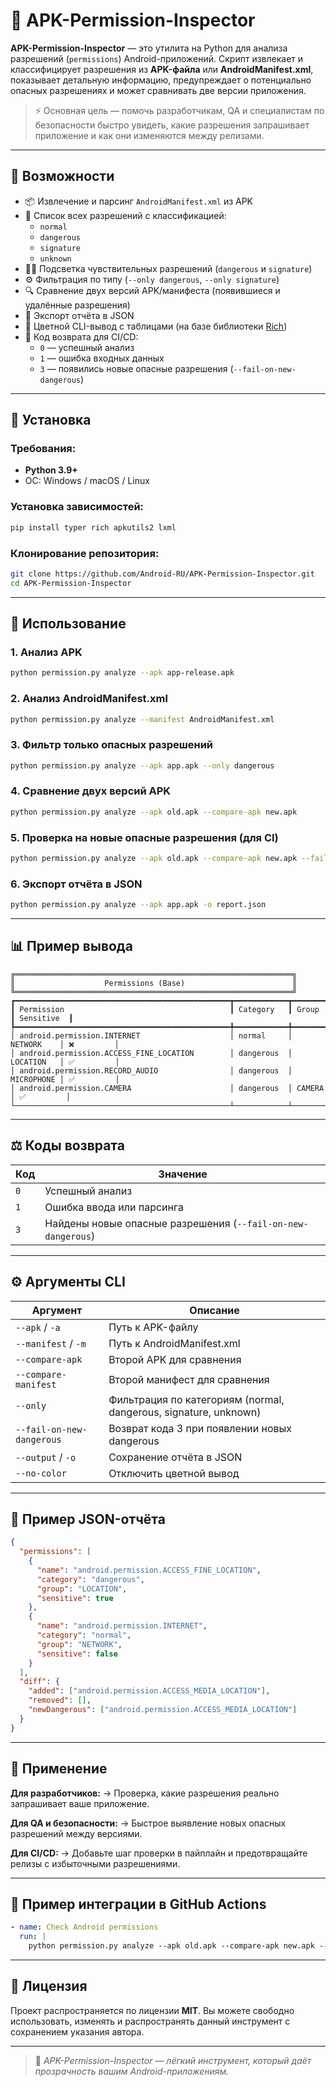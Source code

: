 # 🧩 APK-Permission-Inspector

**APK-Permission-Inspector** — это утилита на Python для анализа разрешений (`permissions`) Android-приложений. Скрипт извлекает и классифицирует разрешения из **APK-файла** или **AndroidManifest.xml**, показывает детальную информацию, предупреждает о потенциально опасных разрешениях и может сравнивать две версии приложения.

> ⚡️ Основная цель — помочь разработчикам, QA и специалистам по безопасности быстро увидеть, какие разрешения запрашивает приложение и как они изменяются между релизами.

---

## 🚀 Возможности

- 📦 Извлечение и парсинг `AndroidManifest.xml` из APK  
- 🧾 Список всех разрешений с классификацией:
  - `normal`
  - `dangerous`
  - `signature`
  - `unknown`
- 🕵️‍♂️ Подсветка чувствительных разрешений (`dangerous` и `signature`)
- ⚙️ Фильтрация по типу (`--only dangerous`, `--only signature`)
- 🔍 Сравнение двух версий APK/манифеста (появившиеся и удалённые разрешения)
- 💾 Экспорт отчёта в JSON
- 🎨 Цветной CLI-вывод с таблицами (на базе библиотеки [Rich](https://github.com/Textualize/rich))
- 🧱 Код возврата для CI/CD:
  - `0` — успешный анализ  
  - `1` — ошибка входных данных  
  - `3` — появились новые опасные разрешения (`--fail-on-new-dangerous`)

---

## 🧰 Установка

### Требования:
- **Python 3.9+**
- ОС: Windows / macOS / Linux

### Установка зависимостей:
```bash
pip install typer rich apkutils2 lxml
````

### Клонирование репозитория:

```bash
git clone https://github.com/Android-RU/APK-Permission-Inspector.git
cd APK-Permission-Inspector
```

---

## 🧠 Использование

### 1. Анализ APK

```bash
python permission.py analyze --apk app-release.apk
```

### 2. Анализ AndroidManifest.xml

```bash
python permission.py analyze --manifest AndroidManifest.xml
```

### 3. Фильтр только опасных разрешений

```bash
python permission.py analyze --apk app.apk --only dangerous
```

### 4. Сравнение двух версий APK

```bash
python permission.py analyze --apk old.apk --compare-apk new.apk
```

### 5. Проверка на новые опасные разрешения (для CI)

```bash
python permission.py analyze --apk old.apk --compare-apk new.apk --fail-on-new-dangerous
```

### 6. Экспорт отчёта в JSON

```bash
python permission.py analyze --apk app.apk -o report.json
```

---

## 📊 Пример вывода

```
╔══════════════════════════════════════════════════════════════╗
║                    Permissions (Base)                        ║
╚══════════════════════════════════════════════════════════════╝
┏━━━━━━━━━━━━━━━━━━━━━━━━━━━━━━━━━━━━━━━━━━━━━━━━┳━━━━━━━━━━━━┳━━━━━━━━━━━━┳━━━━━━━━━━━━┓
┃ Permission                                     ┃ Category   ┃ Group      ┃ Sensitive  ┃
┡━━━━━━━━━━━━━━━━━━━━━━━━━━━━━━━━━━━━━━━━━━━━━━━━╇━━━━━━━━━━━━╇━━━━━━━━━━━━╇━━━━━━━━━━━━┩
│ android.permission.INTERNET                    │ normal     │ NETWORK    │ ❌         │
│ android.permission.ACCESS_FINE_LOCATION        │ dangerous  │ LOCATION   │ ✅         │
│ android.permission.RECORD_AUDIO                │ dangerous  │ MICROPHONE │ ✅         │
│ android.permission.CAMERA                      │ dangerous  │ CAMERA     │ ✅         │
└────────────────────────────────────────────────┴────────────┴────────────┴────────────┘
```

---

## ⚖️ Коды возврата

| Код | Значение                                                     |
| --- | ------------------------------------------------------------ |
| `0` | Успешный анализ                                              |
| `1` | Ошибка ввода или парсинга                                    |
| `3` | Найдены новые опасные разрешения (`--fail-on-new-dangerous`) |

---

## ⚙️ Аргументы CLI

| Аргумент                  | Описание                                                         |
| ------------------------- | ---------------------------------------------------------------- |
| `--apk` / `-a`            | Путь к APK-файлу                                                 |
| `--manifest` / `-m`       | Путь к AndroidManifest.xml                                       |
| `--compare-apk`           | Второй APK для сравнения                                         |
| `--compare-manifest`      | Второй манифест для сравнения                                    |
| `--only`                  | Фильтрация по категориям (normal, dangerous, signature, unknown) |
| `--fail-on-new-dangerous` | Возврат кода 3 при появлении новых dangerous                     |
| `--output` / `-o`         | Сохранение отчёта в JSON                                         |
| `--no-color`              | Отключить цветной вывод                                          |

---

## 📂 Пример JSON-отчёта

```json
{
  "permissions": [
    {
      "name": "android.permission.ACCESS_FINE_LOCATION",
      "category": "dangerous",
      "group": "LOCATION",
      "sensitive": true
    },
    {
      "name": "android.permission.INTERNET",
      "category": "normal",
      "group": "NETWORK",
      "sensitive": false
    }
  ],
  "diff": {
    "added": ["android.permission.ACCESS_MEDIA_LOCATION"],
    "removed": [],
    "newDangerous": ["android.permission.ACCESS_MEDIA_LOCATION"]
  }
}
```

---

## 🧩 Применение

**Для разработчиков:**
→ Проверка, какие разрешения реально запрашивает ваше приложение.

**Для QA и безопасности:**
→ Быстрое выявление новых опасных разрешений между версиями.

**Для CI/CD:**
→ Добавьте шаг проверки в пайплайн и предотвращайте релизы с избыточными разрешениями.

---

## 🧱 Пример интеграции в GitHub Actions

```yaml
- name: Check Android permissions
  run: |
    python permission.py analyze --apk old.apk --compare-apk new.apk --fail-on-new-dangerous
```

---

## 📜 Лицензия

Проект распространяется по лицензии **MIT**.
Вы можете свободно использовать, изменять и распространять данный инструмент с сохранением указания автора.

---

> 🧠 *APK-Permission-Inspector — лёгкий инструмент, который даёт прозрачность вашим Android-приложениям.*
